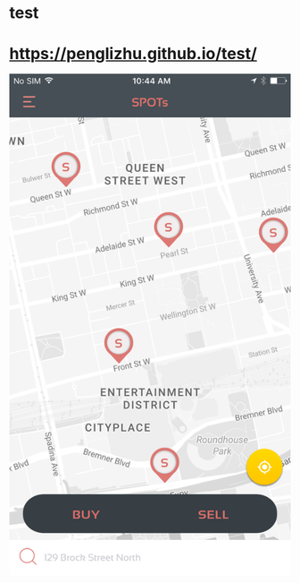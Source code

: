 # test
# https://penglizhu.github.io/test/
![](https://github.com/penglizhu/test/blob/master/img/boots/2.jpg)
